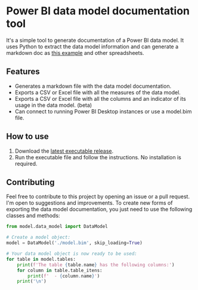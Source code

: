 # Power BI data model documentation tool
It's a simple tool to generate documentation of a Power BI data model. It uses Python to extract the data model information and can generate a markdown doc as [this example](https://github.com/eduazzolin/power-bi-data-model-documentor/blob/main/docs/example.md) and other spreadsheets.

## Features
- Generates a markdown file with the data model documentation.
- Exports a CSV or Excel file with all the measures of the data model.
- Exports a CSV or Excel file with all the columns and an indicator of its usage in the data model. (beta)
- Can connect to running Power BI Desktop instances or use a model.bim file.

## How to use
1. Download the [latest executable release](https://github.com/eduazzolin/power-bi-data-model-documentation-tool/releases/download/V1/Power-BI-Data-Model-Docs.exe).
2. Run the executable file and follow the instructions. No installation is required.

## Contributing
Feel free to contribute to this project by opening an issue or a pull request. I'm open to suggestions and improvements. To create new forms of exporting the data model documentation, you just need to use the following classes and methods:
```python
from model.data_model import DataModel

# Create a model object:
model = DataModel('./model.bim', skip_loading=True)

# Your data model object is now ready to be used:
for table in model.tables:
    print(f'The table {table.name} has the following columns:')
    for column in table.table_itens:
        print(f'  - {column.name}')
    print('\n')
```
